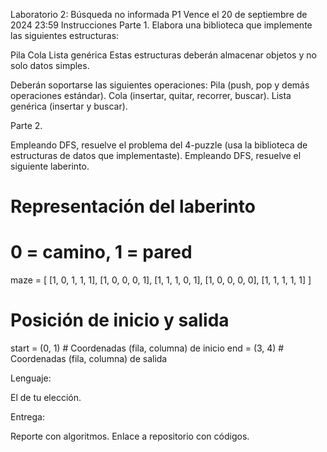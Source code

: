 Laboratorio 2: Búsqueda no informada P1
Vence el 20 de septiembre de 2024 23:59
Instrucciones
Parte 1.
Elabora una biblioteca que implemente las siguientes estructuras:

Pila
Cola
Lista genérica
Estas estructuras deberán almacenar objetos y no solo datos simples. 

Deberán soportarse las siguientes operaciones: 
Pila (push, pop y demás operaciones estándar). 
Cola (insertar, quitar, recorrer, buscar). 
Lista genérica (insertar y buscar). 

Parte 2.

Empleando DFS, resuelve el problema del 4-puzzle (usa la biblioteca de estructuras de datos que implementaste). 
Empleando DFS, resuelve el siguiente laberinto. 
# Representación del laberinto

# 0 = camino, 1 = pared
maze = [
    [1, 0, 1, 1, 1],
    [1, 0, 0, 0, 1],
    [1, 1, 1, 0, 1],
    [1, 0, 0, 0, 0],
    [1, 1, 1, 1, 1]
]

# Posición de inicio y salida
start = (0, 1)  # Coordenadas (fila, columna) de inicio
end = (3, 4)    # Coordenadas (fila, columna) de salida


Lenguaje: 

El de tu elección. 

Entrega:

Reporte con algoritmos.
Enlace a repositorio con códigos. 
